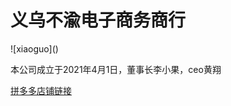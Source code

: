 
<html>
  <head>
    <meta charset="utf-8">
    <title>义乌不渝电子商务商行</title>
    <link href="styles/style.css" rel="stylesheet">
  </head>
  <body>
    <h1>义乌不渝电子商务商行</h1>
    ![xiaoguo]()
    <p>本公司成立于2021年4月1日，董事长李小果，ceo黄翔</p>
    <a href="https://mobile.yangkeduo.com/mall_page.html?mall_id=551108986">拼多多店铺链接</a>
  </body>
</html> 

